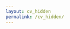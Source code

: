 ```yaml
---
layout: cv_hidden
permalink: /cv_hidden/
---
```


                                                                           


